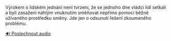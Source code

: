 
Výrokem o lidském jednání není tvrzení, že se jednoho dne vládci lidí setkali a byli zasaženi náhlým vnuknutím směňovat nepřímo pomocí běžně užívaného prostředku směny. Jde jen o odsunutí řešení zkoumaného problému.

[🔊 Poslechnout audio](/data/7-paragraphs/audio/chapter_76/para_002-Vrokem-o-lidskm-jednn-nen-tvrzen-e-se-jedn.mp3)
